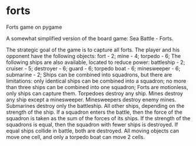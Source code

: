 # forts
Forts game on pygame

A somewhat simplified version of the board game: Sea Battle - Forts.
 
The strategic goal of the game is to capture all forts.
The player and his opponent have the following objects:
  fort - 2;
  mine - 4;
  torpedo - 6;
The following ships are also available, located to reduce power:
  battleship - 2;
  cruiser - 5;
  destroyer - 6;
  guard - 6;
  torpedo boat - 6;
  minesweeper - 6;
  submarine - 2;
Ships can be combined into squadrons, but there are limitations:
  only identical ships can be combined into a squadron;
  no more than three ships can be combined into one squadron;
Forts are motionless, only ships can capture them.
Torpedoes destroy any ship.
Mines destroy any ship except a minesweeper.
Minesweepers destroy enemy mines.
Submarines destroy only the battleship.
All other ships, depending on the strength of the ship.
If a squadron enters the battle, then the force of the squadron is taken as the sum of the forces of its ships.
If the strength of the squadrons is equal, then the squadron with fewer ships is destroyed.
If equal ships collide in battle, both are destroyed.
All moving objects can move one cell, and only a torpedo boat can move 2 cells.
